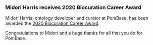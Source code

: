### Midori Harris receives 2020 Biocuration Career Award
<!-- pombase_flags: frontpage -->
<!-- newsfeed_thumbnail: isb_logo_32px.png -->

Midori Harris, ontology developer and curator at PomBase, has been
awarded the
[2020 Biocuration Career Award](https://www.biocuration.org/midori-harris-recipient-of-the-2020-biocuration-award/).

Congratulations to Midori and a huge thanks for all that you do for PomBase.
